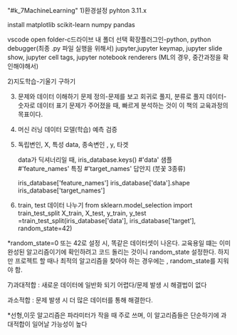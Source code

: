 "#k_7MachineLearning" 
1)환경설정
pyhton 3.11.x

install matplotlib scikit-learn numpy pandas

vscode
open folder-c드라이브 내 폴더 선택
확장플러그인-python, python debugger(최종 .py 파일 실행을 위해서)
	     jupyter,jupyter keymap, jupyter slide show, jupyter cell tags, jupyter notebook renderers (ML의 경우, 중간과정을 확인해야해서)

2)지도학습-기울기 구하기
  
3) 문제와 데이터 이해하기
문제 정의-문제를 보고 회귀로 풀지, 분류로 풀지
데이터-숫자로 데이터 표기
문제가 주어졌을 때, 빠르게 분석하는 것이 이 책의 교육과정의 목표이다.

4) 머신 러닝
데이터 
모델(학습)
예측
검증


5) 독립변인, X, 특성
	data, 종속변인 , y, 타겟

	data가 딕셔너리일 때,
	iris_database.keys()
	#'data'                샘플       
	#'feature_names'       특징
	#'target_names'        답안지 (붓꽃 3종류)

	iris_database['feature_names']
	iris_database['data'].shape
	iris_database['target_names'] 

6) train, test 데이터 나누기
from sklearn.model_selection import train_test_split
X_train, X_test, y_train, y_test =train_test_split(iris_database['data'], iris_database['target'], random_state=42)

*random_state=0 또는 42로 설정 시, 똑같은 데이터셋이 나온다. 교육용일 떄는 이미 완성된 알고리즘이기에 확인하려고 코드 돌리는 것이니 random_state 설정한다.
하지만 프로젝트 할 때나 최적의 알고리즘을  찾아야 하는 경우에는 , random_state를 지워야 함.

7)과대적합 : 새로운 데이터에 일반화 되기 어렵다/문제 발생 시 해결법이 없다

  과소적합 : 문제 발생 시 더 많은 데이터를 통해 해결한다.

  *선형,이웃 알고리즘은 파라미터가 작을 때 주로 쓰며, 이 알고리즘들은 단순하기에 과대적합이 일어날 가능성이 높다